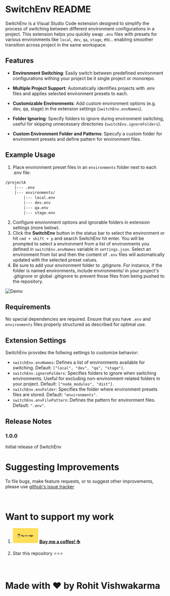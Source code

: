 # SwitchEnv README

SwitchEnv is a Visual Studio Code extension designed to simplify the process of switching between different environment configurations in a project. This extension helps you quickly swap `.env` files with presets for various environments like `local`, `dev`, `qa`, `stage`, etc.. enabling smoother transition across project in the same workspace.

## Features

- **Environment Switching**: Easily switch between predefined environment configurations withing your project be it single project or monorepo.

- **Multiple Project Support**: Automatically identifies projects with .env files and applies selected environment presets to each.

- **Customizable Environments**: Add custom environment options (e.g. dev, qa, stage) in the extension settings (`switchEnv.envNames`).

- **Folder Ignoring**: Specify folders to ignore during environment switching, useful for skipping unnecessary directories (`switchEnv.ignoreFolders`).

- **Custom Environment Folder and Patterns**: Specufy a custom folder for environment presets and define pattern for environment files.

## Example Usage

1. Place environment preset files in an `environments` folder next to each .env file:

```
/projectA
    |--- .env
    |--- environments/
        |--- local.env
        |--- dev.env
        |--- qa.env
        |--- stage.env

```

2. Configure environment options and ignorable folders in extension settings (more below).
3. Click the **SwitchEnv** button in the status bar to select the environment or hit `cmd + shift + p` and search SwitchEnv hit enter. You will be prompted to select a environment from a list of environments you defined in `switchEnv.envNames` variable in `settings.json`. Select an environment from list and then the content of `.env` files will automatically updated with the selected preset values.
4. Be sure to add your environment folder to .gitignore. For instance, if the folder is named environments, include environments/ in your project's .gitignore or global .gitignore to prevent those files from being pushed to the repository.

![Demo](https://github.com/rohitvishwakarma1819/SwitchEnv/raw/main/assets/switchEnv-demo.gif)

## Requirements

No special dependencies are required. Ensure that you have `.env` and `environments` files properly structured as described for optimal use.

## Extension Settings

SwitchEnv provides the follwing settings to customize behavior:

- `switchEnv.envNames`: Defines a list of environments available for switching. Default: `["local", "dev", "qa", "stage"]`.
- `switchEnv.ignoreFolders`: Specifies folders to ignore when switching environments. Useful for excluding non-environment-related folders in your project. Default: `["node_modules", "dist"]`.
- `switchEnv.envFolder`: Specifies the folder where environment presets files are stored. Default: `"environments"`.
- `switchEnv.envFilePattern`: Defines the pattern for environment files. Default: `".env"`.

## Release Notes

### 1.0.0

Initial release of SwitchEnv

# Suggesting Improvements

To file bugs, make feature requests, or to suggest other improvements, please use [github's issue tracker](https://github.com/rohitvishwakarma1819/SwitchEnv/issues)

<br>

# Want to support my work

1. [<img src = "https://github.com/rohitvishwakarma1819/SwitchEnv/raw/main/assets/buy-me-coffee.jpeg" width ="80">](https://www.buymeacoffee.com/rohitvish) [**Buy me a coffee! ☕️**](https://www.buymeacoffee.com/rohitvish)

2. Star this repository ⭐️⭐️⭐️

<br>

# Made with ♥️ by Rohit Vishwakarma

